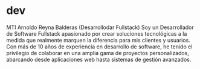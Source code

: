 # dev
MTI Arnoldo Reyna Balderas (Desarrollodar Fullstack)
Soy un Desarrollador de Software Fullstack apasionado por crear soluciones tecnológicas a la medida que realmente marquen la diferencia para mis clientes y usuarios. Con más de 10 años de experiencia en desarrollo de software, he tenido el privilegio de colaborar en una amplia gama de proyectos personalizados, abarcando desde aplicaciones web hasta sistemas de gestión avanzados. 
